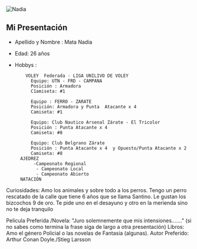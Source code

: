 ![Nadia](https://avatars.githubusercontent.com/u/39339237?s=60&v=4)
## Mi Presentación
 - Apellido y  Nombre : Mata Nadia 
 - Edad: 26 años
- Hobbys :  
  
          VOLEY  Federada - LIGA UNILIVO DE VOLEY
            Equipo: UTN - FRD - CAMPANA 
            Posición : Armadora 
            C1amiseta: #1
            
            Equipo : FERRO - ZARATE
            Posición: Armadora y Punta  Atacante x 4
            Camiseta: #1
            
            Equipo: Club Nautico Arsenal Zárate - El Tricolor
            Posición : Punta Atacante x 4
            Camiseta: #8
            
            Equipo: Club Belgrano Zárate
            Posición : Punta Atacante x 4  y Opuesto/Punta Atacante x 2
            Camiseta: #8
        AJEDREZ
             -Campeonato Regional
              - Campeonato Local
              - Campeonato Abierto
        NATACIÓN
Curiosidades: Amo los animales y sobre todo a los perros. Tengo un perro rescatado de la calle que tiene 6 años que se llama Santino. Le gustan los bizcochos 9 de oro. Te pide uno en el desayuno y otro en la merienda sino no te deja tranquilo

Pelicula Preferida /Novela: "Juro solemnemente que mis intensiones......." (si no sabes como termina la frase siga de largo a otra presentación)
Libros: Amo el género Policial o las novelas de Fantasia (algunas).
Autor Preferido: Arthur Conan Doyle./Stieg Larsson 
